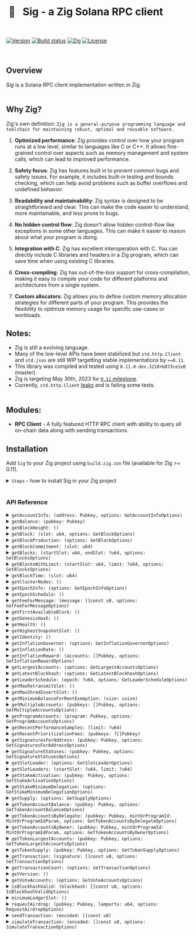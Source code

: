 <br/>

<p align="center">
  <h1>&nbsp;🤖  &nbsp;&nbsp;Sig - a Zig Solana RPC client</h1>
    <br/>
    <br/>
  <a href="https://github.com/syndica/sig/releases/latest"><img alt="Version" src="https://img.shields.io/github/v/release/syndica/sig?include_prereleases&label=version"></a>
  <a href="https://github.com/syndica/sig/actions/workflows/test.yml"><img alt="Build status" src="https://img.shields.io/github/actions/workflow/status/syndica/sig/test.yml?branch=main" /></a>
  <a href="https://ziglang.org/download"><img alt="Zig" src="https://img.shields.io/badge/zig-master-green.svg"></a>
  <a href="https://github.com/syndica/sig/blob/main/LICENSE"><img alt="License" src="https://img.shields.io/badge/license-MIT-blue"></a>
</p>
<br/>

## Overview

_Sig_ is a Solana RPC client implementation written in Zig.
<br/>
<br/>

## Why Zig?

Zig's own definition: `Zig is a general-purpose programming language and toolchain for maintaining robust, optimal and reusable software.`

1. **Optimized performance**: Zig provides control over how your program runs at a low level, similar to languages like C or C++. It allows fine-grained control over aspects such as memory management and system calls, which can lead to improved performance.

2. **Safety focus**: Zig has features built in to prevent common bugs and safety issues. For example, it includes built-in testing and bounds checking, which can help avoid problems such as buffer overflows and undefined behavior.

3. **Readability and maintainability**: Zig syntax is designed to be straightforward and clear. This can make the code easier to understand, more maintainable, and less prone to bugs.

4. **No hidden control flow**: Zig doesn't allow hidden control-flow like exceptions in some other languages. This can make it easier to reason about what your program is doing.

5. **Integration with C**: Zig has excellent interoperation with C. You can directly include C libraries and headers in a Zig program, which can save time when using existing C libraries.

6. **Cross-compiling**: Zig has out-of-the-box support for cross-compilation, making it easy to compile your code for different platforms and architectures from a single system.

7. **Custom allocators**: Zig allows you to define custom memory allocation strategies for different parts of your program. This provides the flexibility to optimize memory usage for specific use-cases or workloads.

## Notes:

- Zig is still a evolving language.
- Many of the low-level APIs have been stabilized but `std.http.Client` and `std.json` are still WIP targetting stable implementations by `>=0.11`.
- This library was compiled and tested using `0.11.0-dev.3218+b873ce1e0` (master).
- Zig is targeting May 30th, 2023 for [`0.11` milestone](https://github.com/ziglang/zig/milestone/17).
- Currently, `std.http.Client` [leaks](https://github.com/ziglang/zig/blob/447a30299073ce88b7b26d18d060a345beac5276/lib/std/http/Client.zig#L913) and is failing some tests.
  <br/>
  <br/>

## Modules:

- **RPC Client** - A fully featured HTTP RPC client with ability to query all on-chain data along with sending transactions.

## Installation

Add `Sig` to your Zig project using `build.zig.zon` file (available for Zig >= 0.11).

<details>
<summary><code>Steps</code> - how to install Sig in your Zig project</summary>

1. Declare Sig as a dependency in `build.zig.zon`:

   ```diff
   .{
       .name = "my-project",
       .version = "1.0.0",
       .dependencies = .{
   +       .sig = .{
   +           .url = "https://github.com/syndica/sig/archive/<COMMIT>.tar.gz",
   +       },
       },
   }
   ```

2. Expose Sig as a module in `build.zig`:

   ```diff
   const std = @import("std");

   pub fn build(b: *std.Build) void {
       const target = b.standardTargetOptions(.{});
       const optimize = b.standardOptimizeOption(.{});

   +   const opts = .{ .target = target, .optimize = optimize };
   +   const sig_module = b.dependency("sig", opts).module("sig");

       const exe = b.addExecutable(.{
           .name = "test",
           .root_source_file = .{ .path = "src/main.zig" },
           .target = target,
           .optimize = optimize,
       });
   +   exe.addModule("sig", sig_module);
       exe.install();

       ...
   }
   ```

3. Obtain Sig's package hash:

   ```
   $ zig build
   my-project/build.zig.zon:6:20: error: url field is missing corresponding hash field
           .url = "https://github.com/syndica/sig/archive/<COMMIT>.tar.gz",
                  ^~~~~~~~~~~~~~~~~~~~~~~~~~~~~~~~~~~~~~~~~~~~~~~~~~~~~~~~~~~~
   note: expected .hash = "<HASH>",
   ```

4. Update `build.zig.zon` with hash value:

   ```diff
   .{
       .name = "my-project",
       .version = "1.0.0",
       .dependencies = .{
           .sig = .{
               .url = "https://github.com/syndica/sig/archive/<COMMIT>.tar.gz",
   +           .hash = "<HASH>",
           },
       },
   }
   ```

   </details>
   <br/>

### API Reference

<details>
<summary><code>getAccountInfo: (address: Pubkey, options: GetAccountInfoOptions)</code></summary>
<br/>
Returns all information associated with the account of provided Pubkey
<br/>
<br/>

**Options**
<br/>

```zig
const GetAccountInfoOptions = struct {
    commitment: ?types.Commitment = null,
    encoding: types.Encoding = .Base64,
};
```

**Usage**
<br/>

```zig
const std = @import("std");
const sig = @import("sig");
const Pubkey = sig.Pubkey;
const RpcClient = sig.RpcClient;

const allocator = std.heap.page_allocator;

pub fn main() !void {
    var client = try RpcClient.init(allocator, .{ .http_endpoint = HTTP_ENDPOINT });
    defer client.deinit();

    const pubkey = try Pubkey.fromString("4rL4RCWHz3iNCdCaveD8KcHfV9YWGsqSHFPo7X2zBNwa");

    var resp = try client.getAccountInfo(pubkey, .{ .encoding = .Base64 });
    defer resp.deinit();

    if (resp.err()) |err| {
        std.log.err("error response: {any}", .{err});
        return;
    }

    std.log.debug("Account info: {any}", .{resp.result().value.data});
}
```

</details>

<details>
<summary><code>getBalance: (pubkey: Pubkey)</code></summary>
<br/>
Returns the balance of the account of provided Pubkey
<br/>
<br/>

**Usage**
<br/>

```zig
const std = @import("std");
const sig = @import("sig");
const Pubkey = sig.Pubkey;
const RpcClient = sig.RpcClient;

const allocator = std.heap.page_allocator;

pub fn main() !void {
    const pubkey = try Pubkey.fromString("4rL4RCWHz3iNCdCaveD8KcHfV9YWGsqSHFPo7X2zBNwa");

    var resp = try client.getBalance(pubkey);
    defer resp.deinit();

    if (resp.err()) |err| {
        std.log.err("error response: {any}", .{err});
        return;
    }

    std.log.debug("balance info: {any}", .{resp.result().value});
}
```

</details>

<details>
<summary><code>getBlockHeight: ()</code></summary>
<br/>
Returns the current block height of the node
<br/>
<br/>

**Usage**
<br/>

```zig
const std = @import("std");
const sig = @import("sig");
const RpcClient = sig.RpcClient;

const allocator = std.heap.page_allocator;

pub fn main() !void {
    var client = try RpcClient.init(allocator, .{ .http_endpoint = HTTP_ENDPOINT });
    defer client.deinit();

    var resp = try client.getBlockHeight();
    defer resp.deinit();

    if (resp.err()) |err| {
        std.log.err("error response: {any}", .{err});
        return;
    }

    std.log.debug("block height: {any}", .{resp.result()});
}
```

</details>

<details>
<summary><code>getBlock: (slot: u64, options: GetBlockOptions)</code></summary>
<br/>
Returns identity and transaction information about a confirmed block in the ledger
<br/>
<br/>

**Options**
<br/>

```zig
const GetBlockOptions = struct {
    commitment: ?types.Commitment = null,
    maxSupportedTransactionVersion: i64 = 0,
    transactionDetails: []const u8 = "full",
    rewards: bool = false,
    /// NOTE: must be json for now
    encoding: types.Encoding = .Json,
};
```

**Usage**
<br/>

```zig
const std = @import("std");
const sig = @import("sig");
const RpcClient = sig.RpcClient;

const allocator = std.heap.page_allocator;

pub fn main() !void {
    var client = try RpcClient.init(allocator, .{ .http_endpoint = HTTP_ENDPOINT });
    defer client.deinit();

    var resp = try client.getBlock(500, .{});
    defer resp.deinit();

    if (resp.err()) |err| {
        std.log.err("error response: {any}", .{err});
        return;
    }

    std.log.debug("block info: {any}", .{resp.result()});
}
```

</details>

<details>
<summary><code>getBlockProduction: (options: GetBlockOptions)</code></summary>
<br/>
Returns recent block production information from the current or previous epoch.
<br/>
<br/>

**Options**
<br/>

```zig
const GetBlockProductionOptions = struct {
    commitment: ?types.Commitment = null,
    identity: ?[]const u8 = null,
    range: ?struct {
        firstSlot: u64,
        lastSlot: ?u64,
    } = null,
};
```

**Usage**
<br/>

```zig
const std = @import("std");
const sig = @import("sig");
const RpcClient = sig.RpcClient;

const allocator = std.heap.page_allocator;

pub fn main() !void {
    var client = try RpcClient.init(allocator, .{ .http_endpoint = HTTP_ENDPOINT });
    defer client.deinit();

    var resp = try client.getBlockProduction(.{ .identity = "1EWZm7aZYxfZHbyiELXtTgN1yT2vU1HF9d8DWswX2Tp" });
    defer resp.deinit();

    if (resp.err()) |err| {
        std.log.err("error response: {any}", .{err});
        return;
    }

    std.log.debug("block production info: {any}", .{resp.result()});
}
```

</details>

<details>
<summary><code>getBlockCommitment: (slot: u64)</code></summary>
<br/>
Returns commitment for particular block
<br/>
<br/>

**Usage**
<br/>

```zig
const std = @import("std");
const sig = @import("sig");
const RpcClient = sig.RpcClient;

const allocator = std.heap.page_allocator;

pub fn main() !void {
    var client = try RpcClient.init(allocator, .{ .http_endpoint = HTTP_ENDPOINT });
    defer client.deinit();

    var resp = try client.getBlockCommitment(400);
    defer resp.deinit();

    if (resp.err()) |err| {
        std.log.err("error response: {any}", .{err});
        return;
    }

    std.log.debug("block commitment info: {any}", .{resp.result()});
}
```

</details>

<details>
<summary><code>getBlocks: (startSlot: u64, endSlot: ?u64, options: GetBlocksOptions)</code></summary>
<br/>
Returns a list of confirmed blocks between two slots

<br/>
<br/>

**Options**
<br/>

```zig
const GetBlocksOptions = struct {
    commitment: ?types.Commitment = null,
};
```

**Usage**
<br/>

```zig
const std = @import("std");
const sig = @import("sig");
const RpcClient = sig.RpcClient;

const allocator = std.heap.page_allocator;

pub fn main() !void {
    var client = try RpcClient.init(allocator, .{ .http_endpoint = HTTP_ENDPOINT });
    defer client.deinit();

    var resp = try client.getBlocks(400, 500, .{});
    defer resp.deinit();

    if (resp.err()) |err| {
        std.log.err("error response: {any}", .{err});
        return;
    }

    std.log.debug("blocks: {any}", .{resp.result()});
}
```

</details>

<details>
<summary><code>getBlocksWithLimit: (startSlot: u64, limit: ?u64, options: GetBlocksOptions)</code></summary>
<br/>
Returns a list of confirmed blocks starting at the given slot

<br/>
<br/>

**Options**
<br/>

```zig
const GetBlocksOptions = struct {
    commitment: ?types.Commitment = null,
};
```

**Usage**
<br/>

```zig
const std = @import("std");
const sig = @import("sig");
const RpcClient = sig.RpcClient;

const allocator = std.heap.page_allocator;

pub fn main() !void {
    var client = try RpcClient.init(allocator, .{ .http_endpoint = HTTP_ENDPOINT });
    defer client.deinit();

    var resp = try client.getBlocksWithLimit(400, 25, .{});
    defer resp.deinit();

    if (resp.err()) |err| {
        std.log.err("error response: {any}", .{err});
        return;
    }

    std.log.debug("blocks: {any}", .{resp.result()});
}
```

</details>

<details>
<summary><code>getBlockTime: (slot: u64)</code></summary>
<br/>
Returns the estimated production time of a block.

<br/>
<br/>

**Usage**
<br/>

```zig
const std = @import("std");
const sig = @import("sig");
const RpcClient = sig.RpcClient;

const allocator = std.heap.page_allocator;

pub fn main() !void {
    var client = try RpcClient.init(allocator, .{ .http_endpoint = HTTP_ENDPOINT });
    defer client.deinit();

    var resp = try client.getBlockTime(163954396);
    defer resp.deinit();

    if (resp.err()) |err| {
        std.log.err("error response: {any}", .{err});
        return;
    }

    std.log.debug("block time: {any}", .{resp.result()});
}
```

</details>

<details>
<summary><code>getClusterNodes: ()</code></summary>
<br/>
Returns information about all the nodes participating in the cluster

<br/>
<br/>

**Usage**
<br/>

```zig
const std = @import("std");
const sig = @import("sig");
const RpcClient = sig.RpcClient;

const allocator = std.heap.page_allocator;

pub fn main() !void {
    var client = try RpcClient.init(allocator, .{ .http_endpoint = HTTP_ENDPOINT });
    defer client.deinit();

    var resp = try client.getClusterNodes();
    defer resp.deinit();

    if (resp.err()) |err| {
        std.log.err("error response: {any}", .{err});
        return;
    }

    std.log.debug("cluster nodes: {any}", .{resp.result()});
}
```

</details>

<details>
<summary><code>getEpochInfo: (options: GetEpochInfoOptions)</code></summary>
<br/>
Returns information about the current epoch

<br/>
<br/>

**Options**
<br/>

```zig
const GetEpochInfoOptions = struct {
    commitment: ?types.Commitment = null,
};
```

**Usage**
<br/>

```zig
const std = @import("std");
const sig = @import("sig");
const RpcClient = sig.RpcClient;

const allocator = std.heap.page_allocator;

pub fn main() !void {
    var client = try RpcClient.init(allocator, .{ .http_endpoint = HTTP_ENDPOINT });
    defer client.deinit();

    var resp = try client.getEpochInfo(.{});
    defer resp.deinit();

    if (resp.err()) |err| {
        std.log.err("error response: {any}", .{err});
        return;
    }

    std.log.debug("epoch info: {any}", .{resp.result()});
}
```

</details>

<details>
<summary><code>getEpochSchedule: ()</code></summary>
<br/>
Returns the epoch schedule information from this cluster

<br/>
<br/>

**Usage**
<br/>

```zig
const std = @import("std");
const sig = @import("sig");
const RpcClient = sig.RpcClient;

const allocator = std.heap.page_allocator;

pub fn main() !void {
    var client = try RpcClient.init(allocator, .{ .http_endpoint = HTTP_ENDPOINT });
    defer client.deinit();

    var resp = try client.getEpochSchedule();
    defer resp.deinit();

    if (resp.err()) |err| {
        std.log.err("error response: {any}", .{err});
        return;
    }

    std.log.debug("epoch schedule: {any}", .{resp.result()});
}
```

</details>

<details>
<summary><code>getFeeForMessage: (message: []const u8, options: GetFeeForMessageOptions)</code></summary>
<br/>
Get the fee the network will charge for a particular Message

<br/>
<br/>

**Options**
<br/>

```zig
const GetFeeForMessageOptions = struct {
    commitment: ?types.Commitment = null,
};
```

**Usage**
<br/>

```zig
const std = @import("std");
const sig = @import("sig");
const RpcClient = sig.RpcClient;

const allocator = std.heap.page_allocator;

pub fn main() !void {
    var client = try RpcClient.init(allocator, .{ .http_endpoint = HTTP_ENDPOINT });
    defer client.deinit();

    var resp = try client.getFeeForMessage("AQABAgIAAAAAAAAAAAAAAAAAAAAAAAAAAAAAAAAAAAAAAAAAAQAAAAAAAAAAAAAAAAAAAAAAAAAAAAAAAAAAAAAAAAAAAAAAAAAAAAAAAAAAAAAAAAAAAAAAAAAAAAAAAAAAAAEBAQAA", .{});
    defer resp.deinit();

    if (resp.err()) |err| {
        std.log.err("error response: {any}", .{err});
        return;
    }

    std.log.debug("message fee info: {any}", .{resp.result()});
}
```

</details>

<details>
<summary><code>getFirstAvailableBlock: ()</code></summary>
<br/>
Returns the slot of the lowest confirmed block that has not been purged from the ledger

<br/>
<br/>

**Usage**
<br/>

```zig
const std = @import("std");
const sig = @import("sig");
const RpcClient = sig.RpcClient;

const allocator = std.heap.page_allocator;

pub fn main() !void {
    var client = try RpcClient.init(allocator, .{ .http_endpoint = HTTP_ENDPOINT });
    defer client.deinit();

    var resp = try client.getFirstAvailableBlock();
    defer resp.deinit();

    if (resp.err()) |err| {
        std.log.err("error response: {any}", .{err});
        return;
    }

    std.log.debug("first available block: {any}", .{resp.result()});
}
```

</details>

<details>
<summary><code>getGenesisHash: ()</code></summary>
<br/>
Returns the genesis hash.

<br/>
<br/>

**Usage**
<br/>

```zig
const std = @import("std");
const sig = @import("sig");
const RpcClient = sig.RpcClient;

const allocator = std.heap.page_allocator;

pub fn main() !void {
    var resp = try client.getGenesisHash();
    defer resp.deinit();

    if (resp.err()) |err| {
        std.log.err("error response: {any}", .{err});
        return;
    }

    std.log.debug("genesis hash: {any}", .{resp.result()});
}
```

</details>

<details>
<summary><code>getHealth: ()</code></summary>
<br/>
Returns the current health of the node.

NOTE: If one or more --known-validator arguments are provided to solana-validator - "ok" is returned when the node has within HEALTH_CHECK_SLOT_DISTANCE slots of the highest known validator, otherwise an error is returned. "ok" is always returned if no known validators are provided.

<br/>
<br/>

**Usage**
<br/>

```zig
const std = @import("std");
const sig = @import("sig");
const RpcClient = sig.RpcClient;

const allocator = std.heap.page_allocator;

pub fn main() !void {
    var client = try RpcClient.init(allocator, .{ .http_endpoint = HTTP_ENDPOINT });
    defer client.deinit();

    var resp = try client.getHealth();
    defer resp.deinit();

    if (resp.err()) |err| {
        std.log.err("error response: {any}", .{err});
        return;
    }

    std.log.debug("health: {any}", .{resp.result()});
}
```

</details>

<details>
<summary><code>getHighestSnapshotSlot: ()</code></summary>
<br/>
Returns the highest slot information that the node has snapshots for.

This will find the highest full snapshot slot, and the highest incremental snapshot slot based on the full snapshot slot, if there is one.
<br/>
<br/>

**Usage**
<br/>

```zig
const std = @import("std");
const sig = @import("sig");
const RpcClient = sig.RpcClient;

const allocator = std.heap.page_allocator;

pub fn main() !void {
    var client = try RpcClient.init(allocator, .{ .http_endpoint = HTTP_ENDPOINT });
    defer client.deinit();

    var resp = try client.getHighestSnapshotSlot();
    defer resp.deinit();

    if (resp.err()) |err| {
        std.log.err("error response: {any}", .{err});
        return;
    }

    std.log.debug("snapshot info: {any}", .{resp.result()});
}
```

</details>

<details>
<summary><code>getIdentity: ()</code></summary>
<br/>
Returns the identity pubkey for the current node.

<br/>
<br/>

**Usage**
<br/>

```zig
const std = @import("std");
const sig = @import("sig");
const RpcClient = sig.RpcClient;

const allocator = std.heap.page_allocator;

pub fn main() !void {
    var client = try RpcClient.init(allocator, .{ .http_endpoint = HTTP_ENDPOINT });
    defer client.deinit();

    var resp = try client.getIdentity();
    defer resp.deinit();

    if (resp.err()) |err| {
        std.log.err("error response: {any}", .{err});
        return;
    }

    std.log.debug("indentity info: {any}", .{resp.result()});
}
```

</details>

<details>
<summary><code>getInflationGovernor: (options: GetInflationGovernorOptions)</code></summary>
<br/>
Returns the current inflation governor.

<br/>
<br/>

**Options**
<br/>

```zig
const GetInflationGovernorOptions = struct {
    commitment: ?types.Commitment = null,
};
```

**Usage**
<br/>

```zig
const std = @import("std");
const sig = @import("sig");
const RpcClient = sig.RpcClient;

const allocator = std.heap.page_allocator;

pub fn main() !void {
    var client = try RpcClient.init(allocator, .{ .http_endpoint = HTTP_ENDPOINT });
    defer client.deinit();

    var resp = try client.getInflationGovernor(.{});
    defer resp.deinit();

    if (resp.err()) |err| {
        std.log.err("error response: {any}", .{err});
        return;
    }

    std.log.debug("inflation info: {any}", .{resp.result()});
}
```

</details>

<details>
<summary><code>getInflationRate: ()</code></summary>
<br/>
Returns the specific inflation values for the current epoch

<br/>
<br/>

**Usage**
<br/>

```zig
const std = @import("std");
const sig = @import("sig");
const RpcClient = sig.RpcClient;

const allocator = std.heap.page_allocator;

pub fn main() !void {
    var client = try RpcClient.init(allocator, .{ .http_endpoint = HTTP_ENDPOINT });
    defer client.deinit();

    var resp = try client.getInflationRate();
    defer resp.deinit();

    if (resp.err()) |err| {
        std.log.err("error response: {any}", .{err});
        return;
    }

    std.log.debug("inflation rate: {any}", .{resp.result()});
}
```

</details>

<details>
<summary><code>getInflationReward: (accounts: []Pubkey, options: GetInflationRewardOptions)</code></summary>
<br/>
Returns the inflation / staking reward for a list of addresses for an epoch.

<br/>
<br/>

**Options**
<br/>

```zig
const GetInflationRewardOptions = struct {
    commitment: ?types.Commitment = null,
    epoch: ?u64 = null,
    minContextSlot: ?u64 = null,
};
```

**Usage**
<br/>

```zig
const std = @import("std");
const sig = @import("sig");
const RpcClient = sig.RpcClient;

const allocator = std.heap.page_allocator;

pub fn main() !void {
    var client = try RpcClient.init(allocator, .{ .http_endpoint = HTTP_ENDPOINT });
    defer client.deinit();

    var accounts = [2]Pubkey{
        try Pubkey.fromString(
            "6dmNQ5jwLeLk5REvio1JcMshcbvkYMwy26sJ8pbkvStu",
        ) ,
        try Pubkey.fromString(
            "BGsqMegLpV6n6Ve146sSX2dTjUMj3M92HnU8BbNRMhF2",
        ),
    };
    var resp = try client.getInflationReward(&accounts, .{});
    defer resp.deinit();

    if (resp.err()) |err| {
        std.log.err("error response: {any}", .{err});
        return;
    }

    std.log.debug("inflation reward info: {any}", .{resp.result()});
}
```

</details>

<details>
<summary><code>getLargestAccounts: (options: GetLargestAccountsOptions)</code></summary>
<br/>
Returns the 20 largest accounts, by lamport balance (results may be cached up to two hours)

<br/>
<br/>

**Options**
<br/>

```zig
const GetLargestAccountsOptions = struct {
    commitment: ?types.Commitment = null,
    filter: ?enum { Circulating, NonCirculating } = null,
};
```

**Usage**
<br/>

```zig
const std = @import("std");
const sig = @import("sig");
const RpcClient = sig.RpcClient;

const allocator = std.heap.page_allocator;

pub fn main() !void {
    var client = try RpcClient.init(allocator, .{ .http_endpoint = HTTP_ENDPOINT });
    defer client.deinit();

    var resp = try client.getLargestAccounts(.{});
    defer resp.deinit();

    if (resp.err()) |err| {
        std.log.err("error response: {any}", .{err});
        return;
    }

    std.log.debug("largest accounts: {any}", .{resp.result()});
}
```

</details>

<details>
<summary><code>getLatestBlockhash: (options: GetLatestBlockhashOptions)</code></summary>
<br/>
Returns the latest blockhash.

<br/>
<br/>

**Options**
<br/>

```zig
const GetLatestBlockhashOptions = struct {
    commitment: ?types.Commitment = null,
    minContextSlot: ?u64 = null,
};
```

**Usage**
<br/>

```zig
const std = @import("std");
const sig = @import("sig");
const RpcClient = sig.RpcClient;

const allocator = std.heap.page_allocator;

pub fn main() !void {
    var client = try RpcClient.init(allocator, .{ .http_endpoint = HTTP_ENDPOINT });
    defer client.deinit();

    var resp = try client.getLatestBlockhash(.{});
    defer resp.deinit();

    if (resp.err()) |err| {
        std.log.err("error response: {any}", .{err});
        return;
    }

    std.log.debug("latest blockhash: {any}", .{resp.result()});
}
```

</details>

<details>
<summary><code>getLeaderSchedule: (epoch: ?u64, options: GetLeaderScheduleOptions)</code></summary>
<br/>
Returns the leader schedule for an epoch.

<br/>
<br/>

**Options**
<br/>

```zig
const GetLeaderScheduleOptions = struct {
    commitment: ?types.Commitment = null,
    identity: ?[]const u8 = null,
};
```

**Usage**
<br/>

```zig
const std = @import("std");
const sig = @import("sig");
const RpcClient = sig.RpcClient;

const allocator = std.heap.page_allocator;

pub fn main() !void {
    var client = try RpcClient.init(allocator, .{ .http_endpoint = HTTP_ENDPOINT });
    defer client.deinit();

    var resp = try client.getLeaderSchedule(null, .{ .identity = "GRmtMtAeSL8HgX1p815ATQjaYU4Sk7XCP21i4yoFd3KS" });
    // defer resp.deinit();

    if (resp.err()) |err| {
        std.log.err("error response: {any}", .{err});
        return;
    }

    std.log.debug("leader schedule: {any}", .{resp.result()});
}
```

</details>

<details>
<summary><code>getMaxRetransmitSlot: ()</code></summary>
<br/>
Get the max slot seen from retransmit stage.

<br/>
<br/>

**Usage**
<br/>

```zig
const std = @import("std");
const sig = @import("sig");
const RpcClient = sig.RpcClient;

const allocator = std.heap.page_allocator;

pub fn main() !void {
    var client = try RpcClient.init(allocator, .{ .http_endpoint = HTTP_ENDPOINT });
    defer client.deinit();

    var resp = try client.getMaxRetransmitSlot();
    defer resp.deinit();

    if (resp.err()) |err| {
        std.log.err("error response: {any}", .{err});
        return;
    }

    std.log.debug("max retransmit slot: {any}", .{resp.result()});
}
```

</details>

<details>
<summary><code>getMaxShredInsertSlot: ()</code></summary>
<br/>
Get the max slot seen from after shred insert.

<br/>
<br/>

**Usage**
<br/>

```zig
const std = @import("std");
const sig = @import("sig");
const RpcClient = sig.RpcClient;

const allocator = std.heap.page_allocator;

pub fn main() !void {
    var client = try RpcClient.init(allocator, .{ .http_endpoint = HTTP_ENDPOINT });
    defer client.deinit();

    var resp = try client.getMaxShredInsertSlot();
    defer resp.deinit();

    if (resp.err()) |err| {
        std.log.err("error response: {any}", .{err});
        return;
    }

    std.log.debug("max shred insert slot: {any}", .{resp.result()});
}
```

</details>

<details>
<summary><code>getMinimumBalanceForRentExemption: (size: usize)</code></summary>
<br/>
Returns minimum balance required to make account rent exempt.

<br/>
<br/>

**Usage**
<br/>

```zig
const std = @import("std");
const sig = @import("sig");
const RpcClient = sig.RpcClient;

const allocator = std.heap.page_allocator;

pub fn main() !void {
    var client = try RpcClient.init(allocator, .{ .http_endpoint = HTTP_ENDPOINT });
    defer client.deinit();

    var resp = try client.getMinimumBalanceForRentExemption(1000);
    defer resp.deinit();

    if (resp.err()) |err| {
        std.log.err("error response: {any}", .{err});
        return;
    }

    std.log.debug("minimum balance: {any}", .{resp.result()});
}
```

</details>

<details>
<summary><code>getMultipleAccounts: (pubkeys: []Pubkey, options: GetMultipleAccountsOptions)</code></summary>
<br/> 
Returns the account information for a list of Pubkeys.

<br/>
<br/>

**Options**
<br/>

```zig
const GetMultipleAccountsOptions = struct {
    commitment: ?types.Commitment = null,
    encoding: types.Encoding = .Base64,
};
```

**Usage**
<br/>

```zig
const std = @import("std");
const sig = @import("sig");
const RpcClient = sig.RpcClient;

const allocator = std.heap.page_allocator;

pub fn main() !void {
    var client = try RpcClient.init(allocator, .{ .http_endpoint = HTTP_ENDPOINT });
    defer client.deinit();

    var accounts2 = [2]Pubkey{
        try Pubkey.fromString(
            "4rL4RCWHz3iNCdCaveD8KcHfV9YWGsqSHFPo7X2zBNwa",
        ),
        try Pubkey.fromString(
            "BGsqMegLpV6n6Ve146sSX2dTjUMj3M92HnU8BbNRMhF2",
        ),
    };
    var resp = try client.getMultipleAccounts(&accounts2, .{});
    defer resp.deinit();

    if (resp.err()) |err| {
        std.log.err("error response: {any}", .{err});
        return;
    }

    std.log.debug("multiple accounts: {any}", .{resp.result()});
}
```

</details>

<details>
<summary><code>getProgramAccounts: (program: Pubkey, options: GetProgramAccountsOptions)</code></summary>
<br/> 
Returns all accounts owned by the provided program Pubkey.

<br/>
<br/>

**Options**
<br/>

```zig
pub const GetProgramAccountsOptions = struct {
    commitment: ?types.Commitment = null,
    /// NOTE: this needs to base64 if want to convert to `core.Account` type
    encoding: types.Encoding = .Base64,
    minContextSlot: ?u64 = null,
    /// NOTE: needs to be true
    withContext: bool = true,
    dataSlice: ?DataSlice = null,
    filters: ?[]Filter = null,
};
```

**Usage**
<br/>

```zig
const std = @import("std");
const sig = @import("sig");
const RpcClient = sig.RpcClient;

const allocator = std.heap.page_allocator;

pub fn main() !void {
    var client = try RpcClient.init(allocator, .{ .http_endpoint = HTTP_ENDPOINT });
    defer client.deinit();

    var filters = [1]Filter{.{ .memcmp = .{ .offset = 0, .bytes = "EPjFWdd5AufqSSqeM2qN1xzybapC8G4wEGGkZwyTDt1v" } }};
    var resp = try client.getProgramAccounts(
        try Pubkey.fromString("TokenkegQfeZyiNwAJbNbGKPFXCWuBvf9Ss623VQ5DA"),
        .{ .filters = &filters },
    );
    defer resp.deinit();

    if (resp.err()) |err| {
        std.log.err("error response: {any}", .{err});
        return;
    }

    std.log.debug("program accounts: {any}", .{resp.result()});
}
```

</details>

<details>
<summary><code>getRecentPerformanceSamples: (limit: ?u64)</code></summary>
<br/> 
Returns a list of recent performance samples, in reverse slot order. Performance samples are taken every 60 seconds and include the number of transactions and slots that occur in a given time window.

<br/>
<br/>

**Usage**
<br/>

```zig
const std = @import("std");
const sig = @import("sig");
const RpcClient = sig.RpcClient;

const allocator = std.heap.page_allocator;

pub fn main() !void {
    var client = try RpcClient.init(allocator, .{ .http_endpoint = HTTP_ENDPOINT });
    defer client.deinit();

    var resp = try client.getRecentPerformanceSamples(null);
    defer resp.deinit();

    if (resp.err()) |err| {
        std.log.err("error response: {any}", .{err});
        return;
    }

    std.log.debug("recent performance samples: {any}", .{resp.result()});
}
```

</details>

<details>
<summary><code>getRecentPrioritizationFees: (pubkeys: ?[]Pubkey)</code></summary>
<br/> 
Returns a list of prioritization fees from recent blocks.

<br/>
<br/>

**Usage**
<br/>

```zig
const std = @import("std");
const sig = @import("sig");
const RpcClient = sig.RpcClient;

const allocator = std.heap.page_allocator;

pub fn main() !void {
    var client = try RpcClient.init(allocator, .{ .http_endpoint = HTTP_ENDPOINT });
    defer client.deinit();

    var resp = try client.getRecentPrioritizationFees(null);
    defer resp.deinit();

    if (resp.err()) |err| {
        std.log.err("error response: {any}", .{err});
        return;
    }

    std.log.debug("recent prioritization fees: {any}", .{resp.result()});
}
```

</details>

<details>
<summary><code>getSignaturesForAddress: (pubkey: Pubkey, options: GetSignaturesForAddressOptions)</code></summary>
<br/> 
Returns signatures for confirmed transactions that include the given address in their accountKeys list. Returns signatures backwards in time from the provided signature or most recent confirmed block.

<br/>
<br/>

**Options**
<br/>

````zig
pub const GetSignaturesForAddressOptions = struct {
    commitment: ?types.Commitment = null,
    minContextSlot: ?u64 = null,
    limit: u32 = 1000,
    before: ?[]const u8 = null,
    until: ?[]const u8 = null,
};
```

**Usage**
<br/>

```zig
const std = @import("std");
const sig = @import("sig");
const RpcClient = sig.RpcClient;

const allocator = std.heap.page_allocator;

pub fn main() !void {
    var client = try RpcClient.init(allocator, .{ .http_endpoint = HTTP_ENDPOINT });
    defer client.deinit();

    var resp = try client.getSignaturesForAddress(try Pubkey.fromString("4rL4RCWHz3iNCdCaveD8KcHfV9YWGsqSHFPo7X2zBNwa"), .{ .limit = 10 });
    defer resp.deinit();

    if (resp.err()) |err| {
        std.log.err("error response: {any}", .{err});
        return;
    }

    std.log.debug("signatures: {any}", .{resp.result()});
}
````

</details>

<details>
<summary><code>getSignatureStatuses: (pubkey: Pubkey, options: GetSignatureStatusesOptions)</code></summary>
<br/> 
Returns the statuses of a list of signatures. Each signature must be a txid, the first signature of a transaction.

<br/>
<br/>

**Options**
<br/>

```zig
const GetSignatureStatusesOptions = struct {
    searchTransactionHistory: bool = false,
};
```

**Usage**
<br/>

```zig
const std = @import("std");
const sig = @import("sig");
const RpcClient = sig.RpcClient;

const allocator = std.heap.page_allocator;

pub fn main() !void {
    var client = try RpcClient.init(allocator, .{ .http_endpoint = HTTP_ENDPOINT });
    defer client.deinit();

    var signatures = [2][]const u8{
        "3oK4vMqnRbLhdNVq9Cb81JwHim4QaxvgcNEyA4jTySFFtFtBhJgmLwT3rMFAGakKHE9iMiymVNZsTbnrzNjuxXJc",
        "5fqHdfeY1GbshDFzTdybqDbR3mwj5tkgHEP28dFWFZDcvQkkJUynVWrsfMYip8SsfAaFYTFmRdeC3K1CQRC7Ukkb",
    };
    var resp = try client.getSignatureStatuses(&signatures, .{ .searchTransactionHistory = true });
    defer resp.deinit();

    if (resp.err()) |err| {
        std.log.err("error response: {any}", .{err});
        return;
    }

    std.log.debug("signature statuses: {any}", .{resp.result()});
}
```

</details>

<details>
<summary><code>getSlotLeader: (options: GetSlotLeaderOptions)</code></summary>
<br/> 
Returns the current slot leader.

<br/>
<br/>

**Options**
<br/>

```zig
const GetSlotLeaderOptions = struct {
    commitment: ?types.Commitment = null,
    minContextSlot: ?u64 = null,
};
```

**Usage**
<br/>

```zig
const std = @import("std");
const sig = @import("sig");
const RpcClient = sig.RpcClient;

const allocator = std.heap.page_allocator;

pub fn main() !void {
    var client = try RpcClient.init(allocator, .{ .http_endpoint = HTTP_ENDPOINT });
    defer client.deinit();

    var resp = try client.getSlotLeader(.{});
    defer resp.deinit();

    if (resp.err()) |err| {
        std.log.err("error response: {any}", .{err});
        return;
    }

    std.log.debug("slot leader: {any}", .{resp.result()});
}
```

</details>

<details>
<summary><code>getSlotLeaders: (startSlot: ?u64, limit: ?u64)</code></summary>
<br/> 
Returns the slot leaders for a given slot range.

<br/>
<br/>

**Usage**
<br/>

```zig
const std = @import("std");
const sig = @import("sig");
const RpcClient = sig.RpcClient;

const allocator = std.heap.page_allocator;

pub fn main() !void {
    var client = try RpcClient.init(allocator, .{ .http_endpoint = HTTP_ENDPOINT });
    defer client.deinit();

    var resp = try client.getSlotLeaders(193536000, 10);
    defer resp.deinit();

    if (resp.err()) |err| {
        std.log.err("error response: {any}", .{err});
        return;
    }

    std.log.debug("slot leaders: {any}", .{resp.result()});
}
```

</details>

<details>
<summary><code>getStakeActivation: (pubkey: Pubkey, options: GetStakeActivationOptions)</code></summary>
<br/> 
Returns epoch activation information for a stake account.

<br/>
<br/>

**Options**
<br/>

```zig
pub const GetStakeActivationOptions = struct {
    commitment: ?types.Commitment = null,
    minContextSlot: ?u64 = null,
    epoch: ?u64 = null,
};
```

**Usage**
<br/>

```zig
const std = @import("std");
const sig = @import("sig");
const RpcClient = sig.RpcClient;

const allocator = std.heap.page_allocator;

pub fn main() !void {
    var client = try RpcClient.init(allocator, .{ .http_endpoint = HTTP_ENDPOINT });
    defer client.deinit();

    var resp = try client.getStakeActivation(try Pubkey.fromString(
        "CWrKSEDYhj6VHGocZowq2BUncKESqD7rdLTSrsoasTjU",
    ), .{});
    defer resp.deinit();

    if (resp.err()) |err| {
        std.log.err("error response: {any}", .{err});
        return;
    }

    std.log.debug("stake activation: {any}", .{resp.result()});
}
```

</details>

<details>
<summary><code>getStakeMinimumDelegation: (options: GetStakeMinimumDelegationOptions)</code></summary>
<br/> 
Returns epoch activation information for a stake account.

<br/>
<br/>

**Options**
<br/>

```zig
const GetStakeMinimumDelegationOptions = struct {
    commitment: ?types.Commitment = null,
};
```

**Usage**
<br/>

```zig
const std = @import("std");
const sig = @import("sig");
const RpcClient = sig.RpcClient;

const allocator = std.heap.page_allocator;

pub fn main() !void {
    var client = try RpcClient.init(allocator, .{ .http_endpoint = HTTP_ENDPOINT });
    defer client.deinit();

    var resp = try client.getStakeMinimumDelegation(.{});
    defer resp.deinit();

    if (resp.err()) |err| {
        std.log.err("error response: {any}", .{err});
        return;
    }

    std.log.debug("min stake delegation: {any}", .{resp.result()});
}
```

</details>

<details>
<summary><code>getSupply: (options: GetSupplyOptions)</code></summary>
<br/> 
Returns information about the current supply.

<br/>
<br/>

**Options**
<br/>

```zig
const GetSupplyOptions = struct {
    commitment: ?types.Commitment = null,
    excludeNonCirculatingAccountsList: ?bool = null,
};
```

**Usage**
<br/>

```zig
const std = @import("std");
const sig = @import("sig");
const RpcClient = sig.RpcClient;

const allocator = std.heap.page_allocator;

pub fn main() !void {
    var client = try RpcClient.init(allocator, .{ .http_endpoint = HTTP_ENDPOINT });
    defer client.deinit();

    var resp = try client.getSupply(.{ .excludeNonCirculatingAccountsList = false });
    defer resp.deinit();

    if (resp.err()) |err| {
        std.log.err("error response: {any}", .{err});
        return;
    }

    std.log.debug("get supply: {any}", .{resp.result()});
}
```

</details>

<details>
<summary><code>getTokenAccountBalance: (pubkey: Pubkey, options: GetTokenAccountBalanceOptions)</code></summary>
<br/> 
Returns the token balance of an SPL Token account.

<br/>
<br/>

**Options**
<br/>

```zig
const GetTokenAccountBalanceOptions = struct {
    commitment: ?types.Commitment = null,
};
```

**Usage**
<br/>

```zig
const std = @import("std");
const sig = @import("sig");
const RpcClient = sig.RpcClient;

const allocator = std.heap.page_allocator;

pub fn main() !void {
    var client = try RpcClient.init(allocator, .{ .http_endpoint = HTTP_ENDPOINT });
    defer client.deinit();

    var pubkey = try Pubkey.fromString(
        "6A5NHCj1yF6urc9wZNe6Bcjj4LVszQNj5DwAWG97yzMu",
    );
    var resp = try client.getTokenAccountBalance(pubkey, .{});
    defer resp.deinit();

    if (resp.err()) |err| {
        std.log.err("error response: {any}", .{err});
        return;
    }

    std.log.debug("token account balance: {any}", .{resp.result()});
}
```

</details>

<details>
<summary><code>getTokenAccountsByDelegate: (pubkey: Pubkey, mintOrProgramId: MintOrProgramIdParam, options: GetTokenAccountsByDelegateOptions)</code></summary>
<br/> 
Returns all SPL Token accounts by approved Delegate.

<br/>
<br/>

**Options**
<br/>

```zig
const MintOrProgramIdParam = struct {
    mint: ?Pubkey = null,
    programId: ?Pubkey = null,
};

const GetTokenAccountsByDelegateOptions = struct {
    commitment: ?types.Commitment = null,
    encoding: types.Encoding = .Base64,
    minContextSlot: ?u64 = null,
    dataSlice: ?DataSlice = null,
};
```

**Usage**
<br/>

```zig
const std = @import("std");
const sig = @import("sig");
const RpcClient = sig.RpcClient;

const allocator = std.heap.page_allocator;

pub fn main() !void {
    var client = try RpcClient.init(allocator, .{ .http_endpoint = HTTP_ENDPOINT });
    defer client.deinit();

    var programPubkey = try Pubkey.fromString(
        "TokenkegQfeZyiNwAJbNbGKPFXCWuBvf9Ss623VQ5DA",
    );
    var pubkey = try Pubkey.fromString(
        "CTz5UMLQm2SRWHzQnU62Pi4yJqbNGjgRBHqqp6oDHfF7",
    );
    var resp = try client.getTokenAccountsByDelegate(pubkey, .{ .programId = programPubkey }, .{});
    defer resp.deinit();

    if (resp.err()) |err| {
        std.log.err("error response: {any}", .{err});
        return;
    }

    std.log.debug("token accounts: {any}", .{resp.result()});
}
```

</details>

<details>
<summary><code>getTokenAccountsByOwner: (pubkey: Pubkey, mintOrProgramId: MintOrProgramIdParam, options: GetTokenAccountsByOwnerOptions)</code></summary>
<br/> 
Returns all SPL Token accounts by token owner.

<br/>
<br/>

**Options**
<br/>

```zig
const MintOrProgramIdParam = struct {
    mint: ?Pubkey = null,
    programId: ?Pubkey = null,
};

const GetTokenAccountsByOwnerOptions = struct {
    commitment: ?types.Commitment = null,
    encoding: types.Encoding = .Base64,
    minContextSlot: ?u64 = null,
    dataSlice: ?DataSlice = null,
};
```

**Usage**
<br/>

```zig
const std = @import("std");
const sig = @import("sig");
const RpcClient = sig.RpcClient;

const allocator = std.heap.page_allocator;

pub fn main() !void {
    var client = try RpcClient.init(allocator, .{ .http_endpoint = HTTP_ENDPOINT });
    defer client.deinit();

    var mintPubkey = try Pubkey.fromString(
        "EPjFWdd5AufqSSqeM2qN1xzybapC8G4wEGGkZwyTDt1v",
    );
    var pubkey = try Pubkey.fromString(
        "CTz5UMLQm2SRWHzQnU62Pi4yJqbNGjgRBHqqp6oDHfF7",
    );
    var resp = try client.getTokenAccountsByOwner(pubkey, .{ .mint = mintPubkey }, .{});
    defer resp.deinit();

    if (resp.err()) |err| {
        std.log.err("error response: {any}", .{err});
        return;
    }

    std.log.debug("token accounts: {any}", .{resp.result()});
}
```

</details>

<details>
<summary><code>getTokenLargestAccounts: (pubkey: Pubkey, options: GetTokenLargestAccountsOptions)</code></summary>
<br/> 
Returns the 20 largest accounts of a particular SPL Token type.

<br/>
<br/>

**Options**
<br/>

```zig
const GetTokenLargestAccountsOptions = struct {
    commitment: ?types.Commitment = null,
};
```

**Usage**
<br/>

```zig
const std = @import("std");
const sig = @import("sig");
const RpcClient = sig.RpcClient;

const allocator = std.heap.page_allocator;

pub fn main() !void {
    var client = try RpcClient.init(allocator, .{ .http_endpoint = HTTP_ENDPOINT });
    defer client.deinit();

    var mintPubkey = try Pubkey.fromString(
        "EPjFWdd5AufqSSqeM2qN1xzybapC8G4wEGGkZwyTDt1v",
    );
    var resp = try client.getTokenLargestAccounts(mintPubkey, .{});
    defer resp.deinit();

    if (resp.err()) |err| {
        std.log.err("error response: {any}", .{err});
        return;
    }

    std.log.debug("token largest accounts: {any}", .{resp.result()});
}
```

</details>

<details>
<summary><code>getTokenSupply: (pubkey: Pubkey, options: GetTokenSupplyOptions)</code></summary>
<br/> 
Returns the total supply of an SPL Token type.

<br/>
<br/>

**Options**
<br/>

```zig
const GetTokenSupplyOptions = struct {
    commitment: ?types.Commitment = null,
};
```

**Usage**
<br/>

```zig
const std = @import("std");
const sig = @import("sig");
const RpcClient = sig.RpcClient;

const allocator = std.heap.page_allocator;

pub fn main() !void {
    var client = try RpcClient.init(allocator, .{ .http_endpoint = HTTP_ENDPOINT });
    defer client.deinit();

    var mintPubkey = try Pubkey.fromString(
        "EPjFWdd5AufqSSqeM2qN1xzybapC8G4wEGGkZwyTDt1v",
    );
    var resp = try client.getTokenSupply(mintPubkey, .{});
    defer resp.deinit();

    if (resp.err()) |err| {
        std.log.err("error response: {any}", .{err});
        return;
    }

    std.log.debug("token supply: {any}", .{resp.result()});
}
```

</details>

<details>
<summary><code>getTransaction: (signature: []const u8, options: GetTransactionOptions)</code></summary>
<br/> 
Returns transaction details for a confirmed transaction.

<br/>
<br/>

**Options**
<br/>

```zig
const GetTransactionOptions = struct {
    commitment: ?types.Commitment = null,
    maxSupportedTransactionVersion: u8 = 0,
    /// NOTE: must be Json for now
    encoding: types.Encoding = .Json,
};
```

**Usage**
<br/>

```zig
const std = @import("std");
const sig = @import("sig");
const RpcClient = sig.RpcClient;

const allocator = std.heap.page_allocator;

pub fn main() !void {
    var client = try RpcClient.init(allocator, .{ .http_endpoint = HTTP_ENDPOINT });
    defer client.deinit();

    var txSig = "5UfDuX7WXY18keiz9mZ6zKkY8JyNuLDFz2QycQcr7skRkgVaNmo6tgFbsePRrX5C6crvycJ2A3txSdGgjPHvPbTZ";
    var resp = try client.getTransaction(txSig, .{});
    defer resp.deinit();

    if (resp.err()) |err| {
        std.log.err("error response: {any}", .{err});
        return;
    }

    std.log.debug("transaction: {any}", .{resp.result()});
}
```

</details>

<details>
<summary><code>getTransactionCount: (options: GetTransactionOptions)</code></summary>
<br/> 
Returns the current Transaction count from the ledger.

<br/>
<br/>

**Options**
<br/>

```zig
const GetTransactionCountOptions = struct {
    commitment: ?types.Commitment = null,
    minContextSlot: ?u64 = null,
};
```

**Usage**
<br/>

```zig
const std = @import("std");
const sig = @import("sig");
const RpcClient = sig.RpcClient;

const allocator = std.heap.page_allocator;

pub fn main() !void {
    var client = try RpcClient.init(allocator, .{ .http_endpoint = HTTP_ENDPOINT });
    defer client.deinit();

    var resp = try client.getTransactionCount(.{});
    defer resp.deinit();

    if (resp.err()) |err| {
        std.log.err("error response: {any}", .{err});
        return;
    }

    std.log.debug("transaction count: {any}", .{resp.result()});
}
```

</details>

<details>
<summary><code>getVersion: ()</code></summary>
<br/> 
Returns the current Solana version running on the node.

<br/>
<br/>

**Usage**
<br/>

```zig
const std = @import("std");
const sig = @import("sig");
const RpcClient = sig.RpcClient;

const allocator = std.heap.page_allocator;

pub fn main() !void {
    var client = try RpcClient.init(allocator, .{ .http_endpoint = HTTP_ENDPOINT });
    defer client.deinit();

    var resp = try client.getVersion();
    defer resp.deinit();

    if (resp.err()) |err| {
        std.log.err("error response: {any}", .{err});
        return;
    }

    std.log.debug("version: {any}", .{resp.result()});
}
```

</details>

<details>
<summary><code>getVoteAccounts: (options: GetVoteAccountsOptions)</code></summary>
<br/> 
Returns the account info and associated stake for all the voting accounts in the current bank.

<br/>
<br/>

**Options**
<br/>

```zig
const GetVoteAccountsOptions = struct {
    commitment: ?types.Commitment = null,
    votePubkey: ?Pubkey = null,
    keepUnstakedDelinquents: ?bool = false,
    delinquentSlotDistance: ?u64 = 0,
};
```

**Usage**
<br/>

```zig
const std = @import("std");
const sig = @import("sig");
const RpcClient = sig.RpcClient;

const allocator = std.heap.page_allocator;

pub fn main() !void {
    var client = try RpcClient.init(allocator, .{ .http_endpoint = HTTP_ENDPOINT });
    defer client.deinit();

    var votePubkey = try Pubkey.fromString(
        "CertusDeBmqN8ZawdkxK5kFGMwBXdudvWHYwtNgNhvLu",
    );
    var resp = try client.getVoteAccounts(.{ .votePubkey = votePubkey });
    defer resp.deinit();

    if (resp.err()) |err| {
        std.log.err("error response: {any}", .{err});
        return;
    }

    std.log.debug("vote accounts: {any}", .{resp.result()});
}
```

</details>

<details>
<summary><code>isBlockhashValid: (blockhash: []const u8, options: IsBlockhashValidOptions)</code></summary>
<br/> 
Returns whether a blockhash is still valid or not.

<br/>
<br/>

**Options**
<br/>

```zig
pub const IsBlockhashValidOptions = struct {
    commitment: ?types.Commitment = null,
    minContextSlot: ?u64 = null,
};
```

**Usage**
<br/>

```zig
const std = @import("std");
const sig = @import("sig");
const RpcClient = sig.RpcClient;

const allocator = std.heap.page_allocator;

pub fn main() !void {
    var client = try RpcClient.init(allocator, .{ .http_endpoint = HTTP_ENDPOINT });
    defer client.deinit();

    var resp = try client.isBlockhashValid("AaPs8sYJjnDLMMAADYj2fPyDyNzp9to9v4J6c5gevxpX", .{});
    defer resp.deinit();

    if (resp.err()) |err| {
        std.log.err("error response: {any}", .{err});
        return;
    }

    std.log.debug("blockhash valid: {any}", .{resp.result()});
}
```

</details>

<details>
<summary><code>minimumLedgerSlot: ()</code></summary>
<br/> 
Returns the lowest slot that the node has information about in its ledger.

<br/>
<br/>

**Usage**
<br/>

```zig
const std = @import("std");
const sig = @import("sig");
const RpcClient = sig.RpcClient;

const allocator = std.heap.page_allocator;

pub fn main() !void {
    var client = try RpcClient.init(allocator, .{ .http_endpoint = HTTP_ENDPOINT });
    defer client.deinit();

    var resp = try client.minimumLedgerSlot();
    defer resp.deinit();

    if (resp.err()) |err| {
        std.log.err("error response: {any}", .{err});
        return;
    }

    std.log.debug("minimum ledger slot: {any}", .{resp.result()});
}
```

</details>

<details>
<summary><code>requestAirdrop: (pubkey: Pubkey, lamports: u64, options: RequestAirdropOptions)</code></summary>
<br/> 
Requests an airdrop of lamports to a Pubkey.

<br/>
<br/>

**Options**
<br/>

```zig
const RequestAirdropOptions = struct {
    commitment: ?types.Commitment = null,
};
```

**Usage**
<br/>

```zig
const std = @import("std");
const sig = @import("sig");
const RpcClient = sig.RpcClient;

const allocator = std.heap.page_allocator;

pub fn main() !void {
    var client = try RpcClient.init(allocator, .{ .http_endpoint = HTTP_ENDPOINT });
    defer client.deinit();

    var pubkey = try Pubkey.fromString(
        "Bvg7GuhqwNmV2JVyeZjhAcTPFqPktfmq25VBaZipozda",
    );
    var resp = try client.requestAirdrop(pubkey, 10000, .{});
    defer resp.deinit();

    if (resp.err()) |err| {
        std.log.err("error response: {any}", .{err});
        return;
    }

    std.log.debug("airdrop result: {any}", .{resp.result()});
}
```

</details>

<details>
<summary><code>sendTransaction: (encoded: []const u8)</code></summary>
<br/> 
Submits a signed transaction to the cluster for processing.

This method does not alter the transaction in any way; it relays the transaction created by clients to the node as-is.

If the node's rpc service receives the transaction, this method immediately succeeds, without waiting for any confirmations. A successful response from this method does not guarantee the transaction is processed or confirmed by the cluster.

While the rpc service will reasonably retry to submit it, the transaction could be rejected if transaction's recent_blockhash expires before it lands.

Use getSignatureStatuses to ensure a transaction is processed and confirmed.

Before submitting, the following preflight checks are performed:

The transaction signatures are verified
The transaction is simulated against the bank slot specified by the preflight commitment. On failure an error will be returned. Preflight checks may be disabled if desired. It is recommended to specify the same commitment and preflight commitment to avoid confusing behavior.
The returned signature is the first signature in the transaction, which is used to identify the transaction (transaction id). This identifier can be easily extracted from the transaction data before submission.

<br/>
<br/>

**Usage**
<br/>

```zig
const std = @import("std");
const sig = @import("sig");
const RpcClient = sig.RpcClient;

const allocator = std.heap.page_allocator;

pub fn main() !void {
    var client = try RpcClient.init(allocator, .{ .http_endpoint = HTTP_ENDPOINT });
    defer client.deinit();

    var resp = try client.sendTransaction(
        "4hXTCkRzt9WyecNzV1XPgCDfGAZzQKNxLXgynz5QDuWWPSAZBZSHptvWRL3BjCvzUXRdKvHL2b7yGrRQcWyaqsaBCncVG7BFggS8w9snUts67BSh3EqKpXLUm5UMHfD7ZBe9GhARjbNQMLJ1QD3Spr6oMTBU6EhdB4RD8CP2xUxr2u3d6fos36PD98XS6oX8TQjLpsMwncs5DAMiD4nNnR8NBfyghGCWvCVifVwvA8B8TJxE1aiyiv2L429BCWfyzAme5sZW8rDb14NeCQHhZbtNqfXhcp2tAnaAT",
        .{},
    );
    defer resp.deinit();

    if (resp.err()) |err| {
        std.log.err("error response: {any}", .{err});
        return;
    }

    std.log.debug("tx signature: {any}", .{resp.result()});
}
```

</details>

<details>
<summary><code>simulateTransaction: (encoded: []const u8, options: SimulateTransactionOptions)</code></summary>
<br/> 
Simulate sending a transaction.

<br/>
<br/>

**Options**
<br/>

```zig
const SimulateTransactionOptions = struct {
    commitment: ?types.Commitment = null,
    /// NOTE: must be base64 for now
    encoding: types.Encoding = .Base64,
    sigVerify: ?bool = null,
    replaceRecentBlockhash: ?[]const u8 = null,
    minContextSlot: ?u64 = null,
    accounts: ?struct {
        addresses: []Pubkey,
        /// NOTE: must be base64 for now
        encoding: types.Encoding = .Base64,
    } = null,
};
```

**Usage**
<br/>

```zig
const std = @import("std");
const sig = @import("sig");
const RpcClient = sig.RpcClient;

const allocator = std.heap.page_allocator;

pub fn main() !void {
    var client = try RpcClient.init(allocator, .{ .http_endpoint = HTTP_ENDPOINT });
    defer client.deinit();

    var resp = try client.simulateTransaction(
        "AdYOLBh+RlElmqIY08YZ4OvkWzmGz5ccQLKOENWccchuSluWO7ZTy6B4x/A/WJAFvSFfUhXEcG/PZajL5EmZBQMBAAEDb3Q4CUF/hTg/MgAsYv45KRoWu+9GafjMndSktv5KzQ3fydC+bF4RL7cMFn8iCnd9sKVJp3K3PwOxVZ3agBBUWAAAAAAAAAAAAAAAAAAAAAAAAAAAAAAAAAAAAAAAAAAAjkczsB8wv5yFAgAKUdvb4irHybi2IEEHJcAJrfdhMfgBAgIAAQwCAAAAgJaYAAAAAAA=",
        .{},
    );
    defer resp.deinit();

    if (resp.err()) |err| {
        std.log.err("error response: {any}", .{err});
        return;
    }

    std.log.debug("simulate tx info: {any}", .{resp.result()});
}
```

</details>
